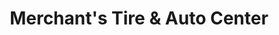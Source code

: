 ---
title: "Merchant's Tire & Auto Center"
url: /richmond-city/merchants-tire-and-auto-center/
shop: car repair
---